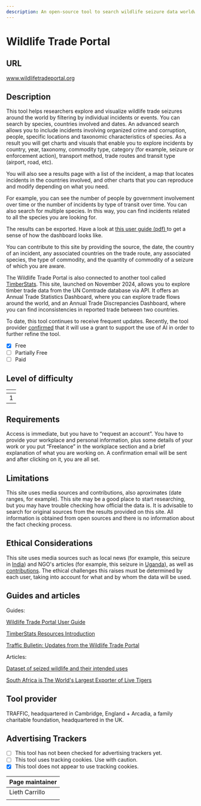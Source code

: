 ```yaml
---
description: An open-source tool to search wildlife seizure data worldwide.
---
```


# Wildlife Trade Portal

## URL

[www.wildlifetradeportal.org ](https://www.wildlifetradeportal.org/)

## Description

This tool helps researchers explore and visualize wildlife trade seizures around the world by filtering by individual incidents or events. You can search by species, countries involved and dates. An advanced search allows you to include incidents involving organized crime and corruption, people, specific locations and taxonomic characteristics of species. As a result you will get charts and visuals that enable you to explore incidents by country, year, taxonomy, commodity type, category (for example, seizure or enforcement action), transport method, trade routes and transit type (airport, road, etc).&#x20;

You will also see a results page with a list of the incident, a map that locates incidents in the countries involved, and other charts that you can reproduce and modify depending on what you need.

For example, you can see the number of people by government involvement over time or the number of incidents by type of transit over time. You can also search for multiple species. In this way, you can find incidents related to all the species you are looking for.&#x20;

The results can be exported. Have a look at [this user guide (pdf) ](https://www.wildlifetradeportal.org/wildlife-trade-portal-guide.pdf)to get a sense of how the dashboard looks like.&#x20;

You can contribute to this site by providing the source, the date, the country of an incident, any associated countries on the trade route, any associated species, the type of commodity, and the quantity of commodity of a seizure of which you are aware.

The Wildlife Trade Portal is also connected to another tool called [TimberStats](https://experience.arcgis.com/experience/f334dde3d5bd4f9fb2ba02516bd48c45/page/INFO/). This site, launched on November 2024, allows you to explore timber trade data from the UN Comtrade database via API. It offers an Annual Trade Statistics Dashboard, where you can explore trade flows around the world, and an Annual Trade Discrepancies Dashboard, where you can find inconsistencies in reported trade between two countries.

To date, this tool continues to receive frequent updates. Recently, the tool provider [confirmed](https://www.traffic.org/news/fight-against-illegal-wildlife-trade-boosted-by-wolfson-tech-funding-award/) that it will use a grant to support the use of AI in order to further refine the tool.



* [x] Free
* [ ] Partially Free
* [ ] Paid

## Level of difficulty

<table><thead><tr><th data-type="rating" data-max="5"></th></tr></thead><tbody><tr><td>1</td></tr></tbody></table>

## Requirements

Access is immediate, but you have to “request an account”. You have to provide your workplace and personal information, plus some details of your work or you put “Freelance” in the workplace section and a brief explanation of what you are working on. A confirmation email will be sent and after clicking on it, you are all set.

## Limitations

This site uses media sources and contributions, also aproximates (date ranges, for example). This site may be a good place to start researching, but you may have trouble checking how official the data is. It is advisable to search for original sources from the results provided on this site. All information is obtained from open sources and there is no information about the fact checking process.

## Ethical Considerations

This site uses media sources such as local news (for example, this seizure in [India](https://starofmysore.com/attempt-to-sell-pangolin-scales-govt-school-teacher-held/amp/)) and NGO's articles (for example, this seizure in [Uganda](https://ugandawildlife.org/news/chinese-nationals-arrested-for-wildlife-trafficking/)), as well as [contributions](https://www.wildlifetradeportal.org/upload). The ethical challenges this raises must be determined by each user, taking into account for what and by whom the data will be used.

## Guides and articles

Guides:

[Wildlife Trade Portal User Guide](https://www.wildlifetradeportal.org/wildlife-trade-portal-guide.pdf)

[TimberStats Resources Introduction](https://experience.arcgis.com/experience/f334dde3d5bd4f9fb2ba02516bd48c45/page/RESOURCES/)

[Traffic Bulletin: Updates from the Wildlife Trade Portal](https://www.traffic.org/site/assets/files/13362/portal-updates.pdf)

Articles:

[Dataset of seized wildlife and their intended uses](https://www.sciencedirect.com/science/article/pii/S2352340921008076)&#x20;

[South Africa is The World's Largest Exporter of Live Tigers](https://allafrica.com/stories/202412050130.html)&#x20;

## Tool provider

TRAFFIC, headquartered in Cambridge, England + Arcadia, a family charitable foundation, headquartered in the UK.

## Advertising Trackers

* [ ] This tool has not been checked for advertising trackers yet.
* [ ] This tool uses tracking cookies. Use with caution.
* [x] This tool does not appear to use tracking cookies.

| Page maintainer |
| --------------- |
| Lieth Carrillo  |
|                 |
